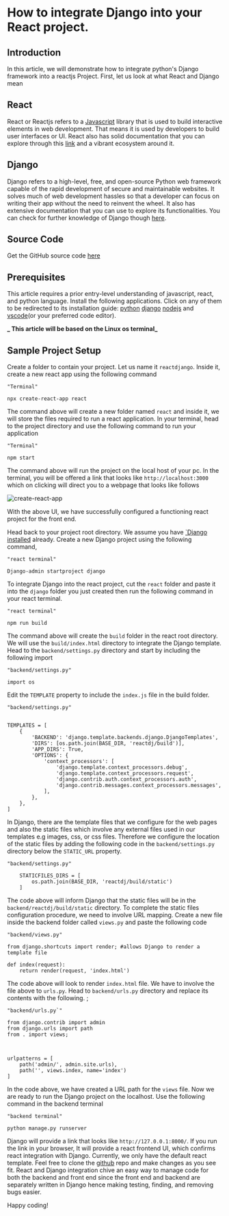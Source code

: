 # How to integrate Django into your React project.

## Introduction

In this article, we will demonstrate how to integrate python's Django framework into a reactjs Project. First, let us look at what React and Django mean

## React

React or Reactjs refers to a [Javascript](https://www.freecodecamp.org/news/what-is-javascript-definition-of-js/#:~:text=JavaScript%20is%20a%20dynamic%20programming,with%20only%20HTML%20and%20CSS.) library that is used to build interactive elements in web development. That means it is used by developers to build user interfaces or UI. React also has solid documentation that you can explore through this [link](https://reactjs.org/docs/getting-started.html) and a vibrant ecosystem around it.

## Django

Django refers to a high-level, free, and open-source Python web framework capable of the rapid development of secure and maintainable websites. It solves much of web development hassles so that a developer can focus on writing their app without the need to reinvent the wheel. It also has extensive documentation that you can use to explore its functionalities. You can check for further knowledge of Django though [here](https://docs.djangoproject.com/en/4.1/).

## Source Code

Get the GitHub source code [here](https://github.com/apeli23/reactdjango.git)

## Prerequisites

This article requires a prior entry-level understanding of javascript, react, and python language.
Install the following applications. Click on any of them to be redirected to its installation guide: [python](https://www.python.org/downloads/) [django](https://docs.djangoproject.com/en/4.1/intro/install/) [nodejs](https://nodejs.org/en/download/) and [vscode](https://code.visualstudio.com/download)(or your preferred code editor).

**_ This article will be based on the Linux os terminal_**

## Sample Project Setup

Create a folder to contain your project. Let us name it `reactdjango`. Inside it, create a new react app using the following command

```
"Terminal"

npx create-react-app react
```

The command above will create a new folder named `react` and inside it, we will store the files required to run a react application. In your terminal, head to the project directory and use the following command to run your application

```
"Terminal"

npm start
```

The command above will run the project on the local host of your pc. In the terminal, you will be offered a link that looks like `http://localhost:3000` which on clicking will direct you to a webpage that looks like follows

![create-react-app](https://res.cloudinary.com/dlt0f5pvq/image/upload/v1670588076/Screenshot_7_a7uacw.png 'create-react-app')

With the above UI, we have successfully configured a functioning react project for the front end.

Head back to your project root directory. We assume you have [`Django installed](https://docs.djangoproject.com/en/4.1/intro/install/) already.
Create a new Django project using the following command,

```
"react terminal"

Django-admin startproject django
```

To integrate Django into the react project, cut the `react` folder and paste it into the `django` folder you just created then run the following command in your react terminal.

```
"react terminal"

npm run build
```

The command above will create the `build` folder in the react root directory. We will use the `build/index.html` directory to integrate the Django template.
Head to the `backend/settings.py` directory and start by including the following import

```
"backend/settings.py"

import os
```

Edit the `TEMPLATE` property to include the `index.js` file in the build folder.

```
"backend/settings.py"


TEMPLATES = [
    {
        'BACKEND': 'django.template.backends.django.DjangoTemplates',
        'DIRS': [os.path.join(BASE_DIR, 'reactdj/build')],
        'APP_DIRS': True,
        'OPTIONS': {
            'context_processors': [
                'django.template.context_processors.debug',
                'django.template.context_processors.request',
                'django.contrib.auth.context_processors.auth',
                'django.contrib.messages.context_processors.messages',
            ],
        },
    },
]
```

In Django, there are the template files that we configure for the web pages and also the static files which involve any external files used in our templates e.g images, css, or css files. Therefore we configure the location of the static files by adding the following code in the `backend/settings.py` directory below the `STATIC_URL` property.

```
"backend/settings.py"

    STATICFILES_DIRS = [
        os.path.join(BASE_DIR, 'reactdj/build/static')
    ]
```

The code above will inform Django that the static files will be in the `backend/reactdj/build/static` directory.
To complete the static files configuration procedure, we need to involve URL mapping.
Create a new file inside the backend folder called `views.py` and paste the following code

```
"backend/views.py"

from django.shortcuts import render; #allows Django to render a template file

def index(request):
    return render(request, 'index.html')

```

The code above will look to render `index.html` file. We have to involve the file above to `urls.py`. Head to `backend/urls.py` directory and replace its contents with the following.
;

```
"backend/urls.py`"

from django.contrib import admin
from django.urls import path
from . import views;



urlpatterns = [
    path('admin/', admin.site.urls),
    path('', views.index, name='index')
]

```

In the code above, we have created a URL path for the `views` file.
Now we are ready to run the Django project on the localhost. Use the following command in the backend terminal

```
"backend terminal"

python manage.py runserver
```

Django will provide a link that looks like `http://127.0.0.1:8000/`. If you run the link in your browser, It will provide a react frontend UI, which confirms react integration with Django.
Currently, we only have the default react template. Feel free to clone the [github](https://github.com/apeli23/reactdjango.git) repo and make changes as you see fit. React and Django integration chive an easy way to manage code for both the backend and front end since the front end and backend are separately written in Django hence making testing, finding, and removing bugs easier.

Happy coding!
